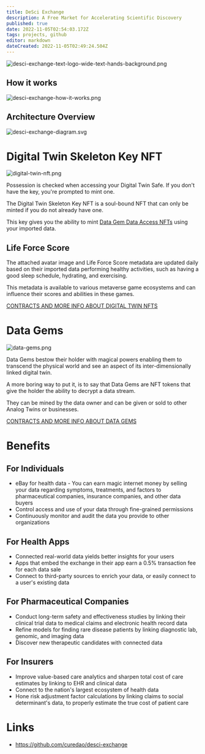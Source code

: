 ```yaml
---
title: DeSci Exchange
description: A Free Market for Accelerating Scientific Discovery
published: true
date: 2022-11-05T02:54:03.172Z
tags: projects, github
editor: markdown
dateCreated: 2022-11-05T02:49:24.504Z
---
```


![desci-exchange-text-logo-wide-text-hands-background.png](https://static.crowdsourcingcures.org/img/desci-exchange-text-logo-wide-text-hands-background.png)

## How it works

![desci-exchange-how-it-works.png](https://static.crowdsourcingcures.org/img/desci-exchange-how-it-works.png)

## Architecture Overview

![desci-exchange-diagram.svg](https://static.crowdsourcingcures.org/img/desci-exchange-diagram.svg)

# Digital Twin Skeleton Key NFT

![digital-twin-nft.png](https://static.crowdsourcingcures.org/img/digital-twin-nft.png)

Possession is checked when accessing your Digital Twin Safe.
If you don't have the key, you're prompted to mint one.

The Digital Twin Skeleton Key NFT is a soul-bound NFT that can only be minted if you do not already have one.

This key gives you the ability to mint [Data Gem Data Access NFTs](../data-gem/README.md) using your imported data.

## Life Force Score

The attached avatar image and Life Force Score metadata are updated daily based on their imported data performing
healthy activities, such as having a good sleep schedule, hydrating, and exercising.

This metadata is available to various metaverse game ecosystems and can influence their scores and abilities in these
games.

[CONTRACTS AND MORE INFO ABOUT DIGITAL TWIN NFTS](packages/desci-exchange/contracts/digital-twin/README.md)

# Data Gems

![data-gems.png](https://static.crowdsourcingcures.org/img/data-gems.png)

Data Gems bestow their holder with magical powers enabling them to transcend the physical world and see an aspect of its inter-dimensionally linked digital twin.

A more boring way to put it, is to say that Data Gems are NFT tokens that give the holder the ability to decrypt a data stream.

They can be mined by the data owner and can be given or sold to other Analog Twins or businesses.

[CONTRACTS AND MORE INFO ABOUT DATA GEMS](packages/desci-exchange/contracts/data-gem/README.md)


# Benefits

## For Individuals

- eBay for health data - You can earn magic internet money by selling your data regarding symptoms, treatments, and
  factors to pharmaceutical companies, insurance companies, and other data buyers
- Control access and use of your data through fine-grained permissions
- Continuously monitor and audit the data you provide to other organizations

## For Health Apps

- Connected real-world data yields better insights for your users
- Apps that embed the exchange in their app earn a 0.5% transaction fee for each data sale
- Connect to third-party sources to enrich your data, or easily connect to a user's existing data

## For Pharmaceutical Companies

- Conduct long-term safety and effectiveness studies by linking their clinical trial data to medical claims and
  electronic health record data
- Refine models for finding rare disease patients by linking diagnostic lab, genomic, and imaging data
- Discover new therapeutic candidates with connected data

## For Insurers

- Improve value-based care analytics and sharpen total cost of care estimates by linking to EHR and clinical data
- Connect to the nation's largest ecosystem of health data
- Hone risk adjustment factor calculations by linking claims to social determinant's data, to properly estimate the true
  cost of patient care

# Links

 - https://github.com/curedao/desci-exchange
